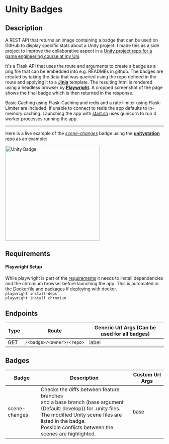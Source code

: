 # Unity Badges

## Description
A REST API that returns an image containing a badge that can be used on GitHub to display specific stats about a Unity project.
I made this as a side project to improve the collaborative aspect in a [Unity project repo for a game engineering course at my Uni](https://github.com/realdegrees/ur-game-engineering).

It's a Flask API that uses the route and arguments to create a badge as a png file that can be embedded into e.g. READMEs in github. The badges are created by taking the data that was queried using the repo defined in the route and applying it to a [**Jinja**](https://jinja.palletsprojects.com/en/stable/) template.
The resulting html is rendered using a headless browser by [**Playwright**](https://github.com/microsoft/playwright). A cropped screenshot of the page shows the final badge which is then returned in the response.

Basic Caching using Flask-Caching and redis and a rate limiter using Flask-Limiter are included.
If unable to connect to redis the app defaults to in-memory caching.
Launching the app with [start.sh](./start.sh) uses gunicorn to run 4 worker processes running the app.

<hr>

Here is a live example of the [*scene-changes*](./badges/scene-changes/) badge using the [**unitystation**](https://github.com/unitystation/unitystation) repo as an example:

<img src="https://unity-badges.realdegrees.dev/scene-changes/unitystation/unitystation?label=Unitystation%20Scene%20Conflicts" alt="Unity Badge" width="300px"> 

## Requirements
#### Playwright Setup
While playwright is part of the [requirements](./requirements.txt) it needs to install dependencies and the chromium browser before launching the app. This is automated in the [Dockerfile](./Dockerfile) and [packages](https://github.com/realdegrees/unity-badges/pkgs/container/unity-badges) if deploying with docker.  
`playwright install-deps`  
`playwright install chromium`

 
 

## Endpoints

| Type | Route                        | Generic Url Args (Can be used for all badges)  |
|------|------------------------------|-------|
| GET  | `/<badge>/<owner>/<repo>`    | label |



## Badges
| Badge | Description | Custom Url Args |
|-|-|-|
| scene-changes | Checks the diffs between feature branches<br>and a base branch (base argument (Default: develop)) for .unity files.<br>The modified Unity scene files are listed in the badge.<br>Possible conflicts between the scenes are highlighted. | base
